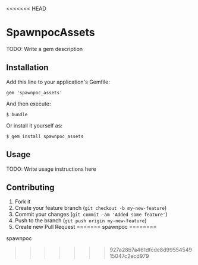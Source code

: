 <<<<<<< HEAD
# SpawnpocAssets

TODO: Write a gem description

## Installation

Add this line to your application's Gemfile:

    gem 'spawnpoc_assets'

And then execute:

    $ bundle

Or install it yourself as:

    $ gem install spawnpoc_assets

## Usage

TODO: Write usage instructions here

## Contributing

1. Fork it
2. Create your feature branch (`git checkout -b my-new-feature`)
3. Commit your changes (`git commit -am 'Added some feature'`)
4. Push to the branch (`git push origin my-new-feature`)
5. Create new Pull Request
=======
spawnpoc
========

spawnpoc
>>>>>>> 927a28b7a461dfcde8d9955454915047c2ecd979
